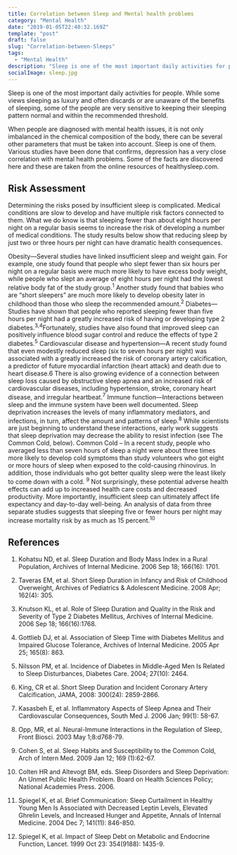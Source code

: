 ```yaml
---
title: Correlation between Sleep and Mental health problems
category: "Mental Health"
date: "2019-01-05T22:40:32.169Z"
template: "post"
draft: false
slug: "Correlation-between-Sleeps"
tags:
  - "Mental Health"
description: "Sleep is one of the most important daily activities for people. While some views sleeping as luxury and often discards or are unaware of the benefits of sleeping, some of the people are very sensitive to keeping their sleeping pattern normal and within the recommended threshold."
socialImage: sleep.jpg
---
```


Sleep is one of the most important daily activities for people. While some views sleeping as luxury and often discards or are unaware of the benefits of sleeping, some of the people are very sensitive to keeping their sleeping pattern normal and within the recommended threshold.

When people are diagnosed with mental health issues, it is not only imbalanced in the chemical composition of the body, there can be several other parameters that must be taken into account. Sleep is one of them. Various studies have been done that confirms, depression has a very close correlation with mental health problems. Some of the facts are discovered here and these are taken from the online resources of healthysleep.com.

## Risk Assessment

Determining the risks posed by insufficient sleep is complicated. Medical conditions are slow to develop and have multiple risk factors connected to them. What we do know is that sleeping fewer than about eight hours per night on a regular basis seems to increase the risk of developing a number of medical conditions. The study results below show that reducing sleep by just two or three hours per night can have dramatic health consequences.

Obesity—Several studies have linked insufficient sleep and weight gain. For example, one study found that people who slept fewer than six hours per night on a regular basis were much more likely to have excess body weight, while people who slept an average of eight hours per night had the lowest relative body fat of the study group.<sup>1</sup> Another study found that babies who are “short sleepers” are much more likely to develop obesity later in childhood than those who sleep the recommended amount.<sup>2</sup>
Diabetes—Studies have shown that people who reported sleeping fewer than five hours per night had a greatly increased risk of having or developing type 2 diabetes.<sup>3,4</sup>Fortunately, studies have also found that improved sleep can positively influence blood sugar control and reduce the effects of type 2 diabetes.<sup>5</sup>
Cardiovascular disease and hypertension—A recent study found that even modestly reduced sleep (six to seven hours per night) was associated with a greatly increased the risk of coronary artery calcification, a predictor of future myocardial infarction (heart attack) and death due to heart disease.6 There is also growing evidence of a connection between sleep loss caused by obstructive sleep apnea and an increased risk of cardiovascular diseases, including hypertension, stroke, coronary heart disease, and irregular heartbeat.<sup>7</sup>
Immune function—Interactions between sleep and the immune system have been well documented. Sleep deprivation increases the levels of many inflammatory mediators, and infections, in turn, affect the amount and patterns of sleep.<sup>8</sup> While scientists are just beginning to understand these interactions, early work suggests that sleep deprivation may decrease the ability to resist infection (see The Common Cold, below).
Common Cold – In a recent study, people who averaged less than seven hours of sleep a night were about three times more likely to develop cold symptoms than study volunteers who got eight or more hours of sleep when exposed to the cold-causing rhinovirus. In addition, those individuals who got better quality sleep were the least likely to come down with a cold. <sup>9</sup>
Not surprisingly, these potential adverse health effects can add up to increased health care costs and decreased productivity. More importantly, insufficient sleep can ultimately affect life expectancy and day-to-day well-being. An analysis of data from three separate studies suggests that sleeping five or fewer hours per night may increase mortality risk by as much as 15 percent.<sup>10</sup>

## References

1. Kohatsu ND, et al. Sleep Duration and Body Mass Index in a Rural Population, Archives of Internal Medicine. 2006 Sep 18; 166(16): 1701.

2. Taveras EM, et al. Short Sleep Duration in Infancy and Risk of Childhood Overweight, Archives of Pediatrics & Adolescent Medicine. 2008 Apr; 162(4): 305.

3. Knutson KL, et al. Role of Sleep Duration and Quality in the Risk and Severity of Type 2 Diabetes Mellitus, Archives of Internal Medicine. 2006 Sep 18; 166(16):1768.
4. Gottlieb DJ, et al. Association of Sleep Time with Diabetes Mellitus and Impaired Glucose Tolerance, Archives of Internal Medicine. 2005 Apr 25; 165(8): 863.
5. Nilsson PM, et al. Incidence of Diabetes in Middle-Aged Men Is Related to Sleep Disturbances, Diabetes Care. 2004; 27(10): 2464.
6. King, CR et al. Short Sleep Duration and Incident Coronary Artery Calcification, JAMA, 2008: 300(24): 2859-2866.
7. Kasasbeh E, et al. Inflammatory Aspects of Sleep Apnea and Their Cardiovascular Consequences, South Med J. 2006 Jan; 99(1): 58-67.
8. Opp, MR, et al. Neural-Immune Interactions in the Regulation of Sleep, Front Biosci. 2003 May 1;8:d768-79.
9. Cohen S, et al. Sleep Habits and Susceptibility to the Common Cold, Arch of Intern Med. 2009 Jan 12; 169 (1):62-67.
10. Colten HR and Altevogt BM, eds. Sleep Disorders and Sleep Deprivation: An Unmet Public Health Problem. Board on Health Sciences Policy; National Academies Press. 2006.
11. Spiegel K, et al. Brief Communication: Sleep Curtailment in Healthy Young Men Is Associated with Decreased Leptin Levels, Elevated Ghrelin Levels, and Increased Hunger and Appetite, Annals of Internal Medicine. 2004 Dec 7; 141(11): 846-850.
12. Spiegel K, et al. Impact of Sleep Debt on Metabolic and Endocrine Function, Lancet. 1999 Oct 23: 354(9188): 1435-9.
